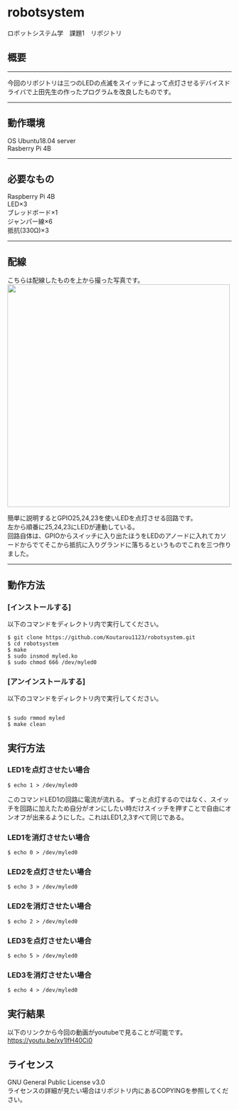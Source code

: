 # robotsystem

ロボットシステム学　課題1　リポジトリ

## 概要
---
今回のリポジトリは三つのLEDの点滅をスイッチによって点灯させるデバイスドライバで上田先生の作ったプログラムを改良したものです。  

---
## 動作環境
OS Ubuntu18.04 server  
Rasberry Pi 4B

---
## 必要なもの
Raspberry Pi 4B  
LED×3  
ブレッドボード×1  
ジャンパー線×6  
抵抗(330Ω)×3  

---
## 配線  
こちらは配線したものを上から撮った写真です。  
<img src="https://user-images.githubusercontent.com/95609545/146216787-3d2c212e-ff85-4998-afb6-1103f94a77ef.jpg" width="500">

簡単に説明するとGPIO25,24,23を使いLEDを点灯させる回路です。  
左から順番に25,24,23にLEDが連動している。  
回路自体は、GPIOからスイッチに入り出たほうをLEDのアノードに入れてカソードからでてそこから抵抗に入りグランドに落ちるというものでこれを三つ作りました。

---
## 動作方法  
### [インストールする]
以下のコマンドをディレクトリ内で実行してください。  
```
$ git clone https://github.com/Koutarou1123/robotsystem.git  
$ cd robotsystem  
$ make  
$ sudo insmod myled.ko  
$ sudo chmod 666 /dev/myled0  
```

### [アンインストールする]  
以下のコマンドをディレクトリ内で実行してください。  
```

$ sudo rmmod myled  
$ make clean  
```

## 実行方法
### LED1を点灯させたい場合
```
$ echo 1 > /dev/myled0
```
このコマンドLED1の回路に電流が流れる。  ずっと点灯するのではなく、スイッチを回路に加えたため自分がオンにしたい時だけスイッチを押すことで自由にオンオフが出来るようにした。これはLED1,2,3すべて同じである。  
### LED1を消灯させたい場合
```
$ echo 0 > /dev/myled0
```

### LED2を点灯させたい場合
```
$ echo 3 > /dev/myled0
```

### LED2を消灯させたい場合
```
$ echo 2 > /dev/myled0
```

### LED3を点灯させたい場合
```
$ echo 5 > /dev/myled0
```

###  LED3を消灯させたい場合
```
$ echo 4 > /dev/myled0
```

## 実行結果
以下のリンクから今回の動画がyoutubeで見ることが可能です。  
https://youtu.be/xy1lfH40Ci0


## ライセンス
GNU General Public License v3.0  
ライセンスの詳細が見たい場合はリポジトリ内にあるCOPYINGを参照してください。
